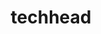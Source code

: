 ---
title: techhead
github: https://github.com/techhead
mode: dark
transition: 3s
archetype:
- Minimalistic
---